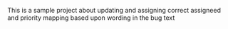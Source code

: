 This is a sample project about updating and assigning correct assigneed and priority mapping based upon wording in the bug text
